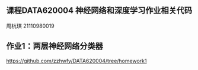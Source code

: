 ## 课程**DATA620004 神经网络和深度学习**作业相关代码
周杭琪 21110980019

## 作业1：两层神经网络分类器
https://github.com/zzhwfy/DATA620004/tree/homework1
